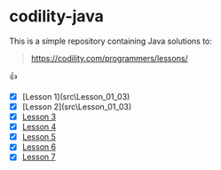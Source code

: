 # codility-java
This is a simple repository containing Java solutions to:
> https://codility.com/programmers/lessons/

:+1:

- [x] [Lesson 1](src\Lesson_01_03\)
- [x] [Lesson 2](src\Lesson_01_03\)
- [x] [Lesson 3](src/Lesson_01_03/)
- [x] [Lesson 4](src/Lesson_04)
- [x] [Lesson 5](src/Lesson_05)
- [x] [Lesson 6](src/Lesson_06)
- [x] [Lesson 7](src/Lesson_07)
